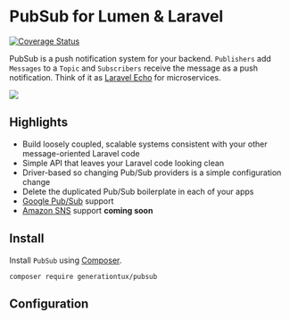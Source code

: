 # PubSub for Lumen & Laravel

[![Coverage Status](https://img.shields.io/codecov/c/github/generationtux/pubsub.svg?maxAge=2592000?style=flat)](https://codecov.io/gh/generationtux/pubsub/)

PubSub is a push notification system for your backend. `Publishers` add
`Messages` to a `Topic` and `Subscribers` receive the message as a push
notification. Think of it as
[Laravel Echo](https://laravel.com/docs/5.3/broadcasting) for microservices.

![](https://cloud.google.com/pubsub/images/pub_sub_flow.svg)

## Highlights

* Build loosely coupled, scalable systems consistent with your other
message-oriented Laravel code
* Simple API that leaves your Laravel code looking clean
* Driver-based so changing Pub/Sub providers is a simple configuration change
* Delete the duplicated Pub/Sub boilerplate in each of your apps
* [Google Pub/Sub](https://cloud.google.com/pubsub/docs/overview) support
* [Amazon SNS](https://aws.amazon.com/sns/) support __coming soon__

## Install

Install `PubSub` using [Composer](https://getcomposer.org/).

```
composer require generationtux/pubsub
```

## Configuration

